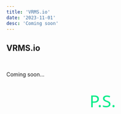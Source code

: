 ```yaml
---
title: 'VRMS.io'
date: '2023-11-01'
desc: 'Coming soon'
---
```


## VRMS.io
<br/>

Coming soon...

<br/>
<span style="font-family: sans; color: #02ec88; font-weight: lighter; font-size: 44px; display: flex; justify-content: center;"> P.S.</span>